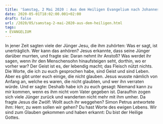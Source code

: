 ```yaml
---
title: 'Samstag, 2 Mai 2020 : Aus dem Heiligen Evangelium nach Johannes - Joh 6,60-69.'
date: 2020-05-01T18:02:00.001+02:00
draft: false
url: /2020/05/samstag-2-mai-2020-aus-dem-heiligen.html
tags: 
- EVANGELIUM
---
```


In jener Zeit sagten viele der Jünger Jesu, die ihm zuhörten: Was er sagt, ist unerträglich. Wer kann das anhören? Jesus erkannte, dass seine Jünger darüber murrten, und fragte sie: Daran nehmt ihr Anstoß? Was werdet ihr sagen, wenn ihr den Menschensohn hinaufsteigen seht, dorthin, wo er vorher war? Der Geist ist es, der lebendig macht; das Fleisch nützt nichts. Die Worte, die ich zu euch gesprochen habe, sind Geist und sind Leben. Aber es gibt unter euch einige, die nicht glauben. Jesus wusste nämlich von Anfang an, welche es waren, die nicht glaubten, und wer ihn verraten würde. Und er sagte: Deshalb habe ich zu euch gesagt: Niemand kann zu mir kommen, wenn es ihm nicht vom Vater gegeben ist. Daraufhin zogen sich viele Jünger zurück und wanderten nicht mehr mit ihm umher. Da fragte Jesus die Zwölf: Wollt auch ihr weggehen? Simon Petrus antwortete ihm: Herr, zu wem sollen wir gehen? Du hast Worte des ewigen Lebens. Wir sind zum Glauben gekommen und haben erkannt: Du bist der Heilige Gottes.